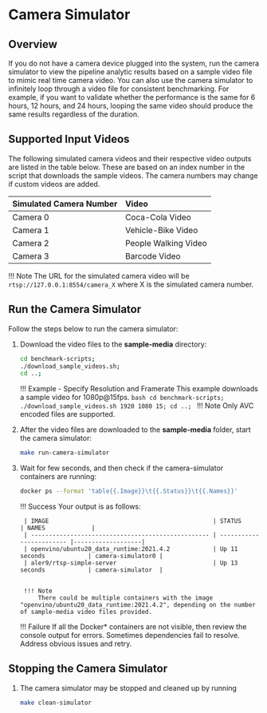 # Camera Simulator

## Overview

If you do not have a camera device plugged into the system, run the camera simulator to view the pipeline analytic results based on a sample video file to mimic real time camera video. You can also use the camera simulator to infinitely loop through a video file for consistent benchmarking. For example, if you want to validate whether the performance is the same for 6 hours, 12 hours, and 24 hours, looping the same video should produce the same results regardless of the duration.

## Supported Input Videos

The following simulated camera videos and their respective video outputs are listed in the table below. These are based on an index number in the script that downloads the sample videos. The camera numbers may change if custom videos are added.

| Simulated Camera Number | Video                | 
|:------------------------|:---------------------|
| Camera 0                | Coca-Cola Video      |
| Camera 1                | Vehicle-Bike Video   |
| Camera 2                | People Walking Video |
| Camera 3                | Barcode Video        |

!!! Note
    The URL for the simulated camera video will be `rtsp://127.0.0.1:8554/camera_X` where X is the simulated camera number.

## Run the Camera Simulator

Follow the steps below to run the camera simulator:

1. Download the video files to the **sample-media** directory:
    ```bash
    cd benchmark-scripts;
    ./download_sample_videos.sh;
    cd ..;
    ```
   
    !!! Example - Specify Resolution and Framerate
        This example downloads a sample video for 1080p@15fps.
        ```bash
           cd benchmark-scripts;
           ./download_sample_videos.sh 1920 1080 15;
           cd ..;
        ``` 
    !!! Note
        Only AVC encoded files are supported.

2. After the video files are downloaded to the **sample-media** folder, start the camera simulator:
    ```bash
    make run-camera-simulator
    ```

3. Wait for few seconds, and then check if the camera-simulator containers are running:
    ```bash
    docker ps --format 'table{{.Image}}\t{{.Status}}\t{{.Names}}'
    ```

    !!! Success
        Your output is as follows:
    
        | IMAGE                                              | STATUS                   | NAMES             |
        | -------------------------------------------------- | ------------------------ |-------------------|
        | openvino/ubuntu20_data_runtime:2021.4.2            | Up 11 seconds            | camera-simulator0 |
        | aler9/rtsp-simple-server                           | Up 13 seconds            | camera-simulator  |
    
    
        !!! Note
            There could be multiple containers with the image "openvino/ubuntu20_data_runtime:2021.4.2", depending on the number of sample-media video files provided.
    
    !!! Failure
        If all the Docker* containers are not visible, then review the console output for errors. Sometimes dependencies fail to resolve. Address obvious issues and retry.

## Stopping the Camera Simulator

1. The camera simulator may be stopped and cleaned up by running 

    ```bash
    make clean-simulator
    ```